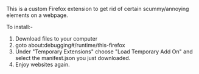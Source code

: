 This is a custom Firefox extension to get rid of certain scummy/annoying elements on a webpage.

To install:-

1) Download files to your computer
1) goto about:debugging#/runtime/this-firefox
3) Under "Temporary Extensions" choose "Load Temporary Add On" and select the manifest.json you just downloaded.
4) Enjoy websites again.

